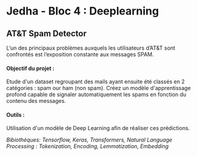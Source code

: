 # Jedha - Bloc 4 : Deeplearning


## AT&T Spam Detector

L’un des principaux problèmes auxquels les utilisateurs d’AT&T sont confrontés est l’exposition constante aux messages SPAM.

#### Objectif du projet : 

Etude d'un dataset regroupant des mails ayant ensuite été classés en 2 catégories : spam our ham (non spam).
Créez un modèle d'apprentissage profond capable de signaler automatiquement les spams en fonction du contenu des messages.

#### Outils : 

Utilisation d'un modèle de Deep Learning afin de réaliser ces prédictions.

_Bibiothèques: Tensorflow, Keras, Transformers, Natural Language Processing : Tokenization, Encoding, Lemmatization, Embedding_






